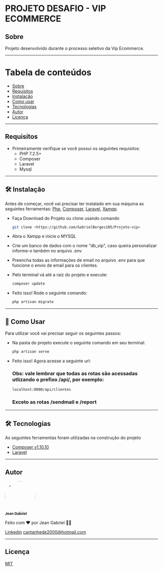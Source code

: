 # PROJETO DESAFIO - VIP ECOMMERCE

<a id="sobre"></a>
## Sobre

Projeto desenvolvido durante o processo seletivo da Vip Ecommerce.

-------------------------------------------------

Tabela de conteúdos
=================
   * [Sobre](#sobre)
   * [Requisitos](#requisitos)
   * [Instalação](#instalacao)
   * [Como usar](#como-usar)
   * [Tecnologias](#tecnologias)
   * [Autor](#autor)
   * [Licença](#licenca)

-------------------------------------------------

<a id="requisitos"></a>
## Requisitos

* Primeiramente verifique se você possui os seguintes requisitos:
    * PHP 7.2.5+
    * Composer
    * Laravel
    * Mysql

-------------------------------------------------

<a id="instalacao"></a>
## 🛠 Instalação 

Antes de começar, você vai precisar ter instalado em sua máquina as seguintes ferramentas:
[Php](https://www.php.net/downloads), [Composer](https://getcomposer.org/), [Laravel](https://laravel.com/), [Xampp](https://www.apachefriends.org/pt_br/index.html). 

* Faça Download do Projeto ou clone usando comando
    ```bash
    git clone <https://github.com/GabrielBorges105/Projeto-vip>
    ```

* Abra o Xampp e inicie o MYSQL

* Crie um banco de dados com o nome "db_vip", caso queira personalizar informe-o também no arquivo .env

* Preencha todas as informações de email no arquivo .env para que funcione o envio de email para os clientes.

* Pelo terminal vá até a raiz do projeto e execute:
    ```bash
    composer update
    ```

* Feito isso! Rode o seguinte comando:
    ```bash
    php artisan migrate
    ```

-------------------------------------------------

<a id="como-usar"></a>
## 🎲 Como Usar

Para utilizar você vai precisar seguir os seguintes passos:
* Na pasta do projeto execute o seguinte comando em seu terminal:
    ```bash
    php artisan serve
    ```
* Feito isso! Agora acesse a seguinte url: 
    

    ### Obs: vale lembrar que todas as rotas são acessadas utlizando o prefixo /api/, por exemplo:
    ```bash
    localhost:8000/api/clientes
    ```
    ### Exceto as rotas /sendmail e /report

-------------------------------------------------

<a id="tecnologias"></a>
## 🛠 Tecnologias

As seguintes ferramentas foram utilizadas na construção do projeto

- [Composer v1.10.10](https://getcomposer.org/)
- [Laravel](https://laravel.com/)

-------------------------------------------------

<a id="autor"></a>
## Autor

<a href="http://www.jeangabrieldeveloper.com">
 <img style="border-radius: 50%;" src="http://www.jeangabrieldeveloper.com/img/perfil2.png" width="100px;" alt=""/>
 <br />
 <sub><b>Jean Gabriel</b></sub></a> <a href="http://www.jeangabrieldeveloper.com" title="Portfólio"></a>


Feito com ❤️ por Jean Gabriel 👋🏽


[Linkedin](https://www.linkedin.com/in/jean-b-6b9180139/)  [cantanhede2000@hotmail.com](mailto:cantanhede2000@hotmail.com)

-------------------------------------------------

<a id="licenca"></a>
## Licença

[MIT](https://choosealicense.com/licenses/mit/)
